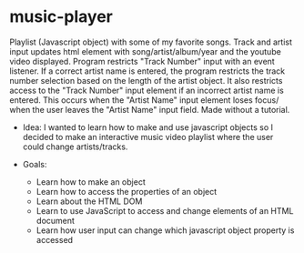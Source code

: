 # music-player


Playlist (Javascript object) with some of my favorite songs. Track and artist input updates html element with song/artist/album/year and the youtube video displayed. Program restricts "Track Number" input with an event listener. If a correct artist name is entered, the program restricts the track number selection based on the length of the artist object. It also restricts access to the "Track Number" input element if an incorrect artist name is entered. This occurs when the "Artist Name" input element loses focus/ when the user leaves the "Artist Name" input field. Made without a tutorial.

* Idea: I wanted to learn how to make and use javascript objects so I decided to make an interactive music video playlist where the user could change artists/tracks.

* Goals:
    * Learn how to make an object
    * Learn how to access the properties of an object 
    * Learn about the HTML DOM
    * Learn to use JavaScript to access and change elements of an HTML document
    * Learn how user input can change which javascript object property is accessed  
 
    
    
